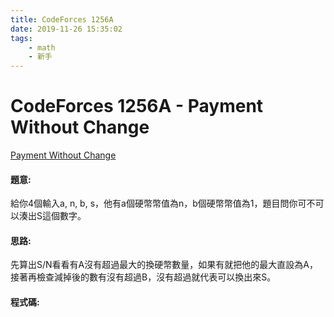 ```yaml
---
title: CodeForces 1256A
date: 2019-11-26 15:35:02
tags:
    - math
    - 新手
---
```

# CodeForces 1256A - Payment Without Change
[Payment Without Change](http://codeforces.com/problemset/problem/1256/A)


#### 題意:
給你4個輸入a, n, b, s，他有a個硬幣幣值為n，b個硬幣幣值為1，題目問你可不可以湊出S這個數字。
<!-- more -->
#### 思路:
先算出S/N看看有A沒有超過最大的換硬幣數量，如果有就把他的最大直設為A，接著再檢查減掉後的數有沒有超過B，沒有超過就代表可以換出來S。
#### 程式碼:
<script src="https://gist.github.com/Daviswww/4bda315b7e12083def4362b3d4eb7b03.js"></script>